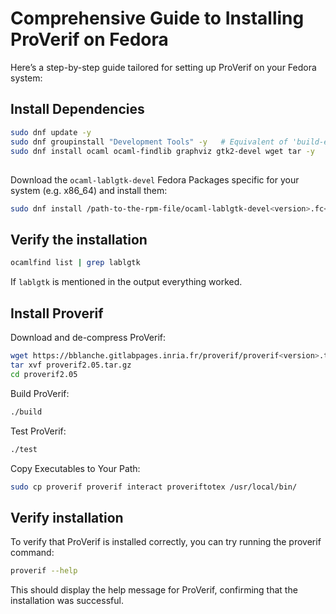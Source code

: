 # Comprehensive Guide to Installing ProVerif on Fedora

Here’s a step-by-step guide tailored for setting up ProVerif on your Fedora system:

##  Install Dependencies

```bash
sudo dnf update -y
sudo dnf groupinstall "Development Tools" -y   # Equivalent of 'build-essential'
sudo dnf install ocaml ocaml-findlib graphviz gtk2-devel wget tar -y
```
##
Download the `ocaml-lablgtk-devel` Fedora Packages specific for your system (e.g. x86_64) and install them:
```bash
sudo dnf install /path-to-the-rpm-file/ocaml-lablgtk-devel<version>.fc<version>.rpm
```

## Verify the installation
```bash
ocamlfind list | grep lablgtk
```
If `lablgtk` is mentioned in the output everything worked.

## Install Proverif
Download and de-compress ProVerif:
```bash
wget https://bblanche.gitlabpages.inria.fr/proverif/proverif<version>.tar.gz
tar xvf proverif2.05.tar.gz
cd proverif2.05
```
Build ProVerif:
```bash
./build
```

Test ProVerif:
```bash
./test
```

 Copy Executables to Your Path:
 ```bash
sudo cp proverif proverif interact proveriftotex /usr/local/bin/
```

## Verify installation
To verify that ProVerif is installed correctly, you can try running the proverif command:
```bash
proverif --help
```
This should display the help message for ProVerif, confirming that the installation was successful.







